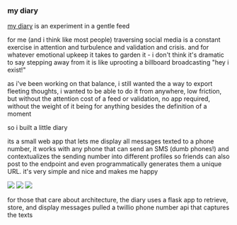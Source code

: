 
### my diary

[my diary](https://diary.joshvredevoogd.com/) is an experiment in a gentle feed

for me (and i think like most people) traversing social media is a constant exercise in attention and turbulence and validation and crisis. and for whatever emotional upkeep it takes to garden it - i don't think it's dramatic to say stepping away from it is like uprooting a billboard broadcasting "hey i exist!"

as i've been working on that balance, i still wanted the a way to export fleeting thoughts, i wanted to be able to do it from anywhere, low friction, but without the attention cost of a feed or validation, no app required, without the weight of it being for anything besides the definition of a moment

so i built a little diary

its a small web app that lets me display all messages texted to a phone number, it works with any phone that can send an SMS (dumb phones!) and contextualizes the sending number into different profiles so friends can also post to the endpoint and even programmatically generates them a unique URL. it's very simple and nice and makes me happy

![](https://s3-external-1.amazonaws.com/media.twiliocdn.com/AC9f6ee7840461f5d77bd8d75d40441963/47ae3ae9dfc7f5ef84521adbe912565b)
![](https://s3-external-1.amazonaws.com/media.twiliocdn.com/AC9f6ee7840461f5d77bd8d75d40441963/f01b426bd2f79659f194c477f339cb14)
![](https://s3-external-1.amazonaws.com/media.twiliocdn.com/AC9f6ee7840461f5d77bd8d75d40441963/eb5e39303a93f0e4383a172228a05a5a)


for those that care about architecture, the diary uses a flask app to retrieve, store, and display messages pulled a twillio phone number api that captures the texts